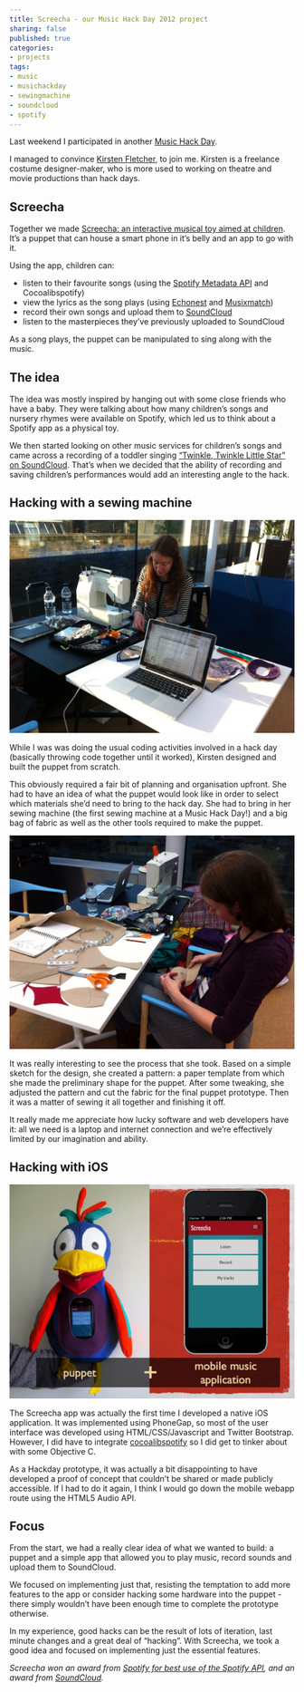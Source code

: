 ```yaml
---
title: Screecha - our Music Hack Day 2012 project
sharing: false
published: true
categories:
- projects
tags:
- music
- musichackday
- sewingmachine
- soundcloud
- spotify
---
```


Last weekend I participated in another [Music Hack Day](http://london.musichackday.org/2012/index.php?page=Main+page).

I managed to convince [Kirsten Fletcher](http://www.kirstenfletcher.com/), to join me. Kirsten is a freelance costume designer-maker, who is more used to working on theatre and movie productions than hack days.
## Screecha

Together we made [Screecha: an interactive musical toy aimed at children](https://www.hackerleague.org/hackathons/music-hack-day-london/hacks/screecha). It’s a puppet that can house a smart phone in it’s belly and an app to go with it.

Using the app, children can:
- listen to their favourite songs (using the [Spotify Metadata API](https://developer.spotify.com/technologies/web-api/) and Cocoalibspotify)
- view the lyrics as the song plays (using [Echonest](http://developer.echonest.com/) and [Musixmatch](http://musixmatch.com/))
- record their own songs and upload them to [SoundCloud](http://soundcloud.com)
- listen to the masterpieces they&rsquo;ve previously uploaded to SoundCloud

As a song plays, the puppet can be manipulated to sing along with the music.
## The idea

The idea was mostly inspired by hanging out with some close friends who have a baby. They were talking about how many children’s songs and nursery rhymes were available on Spotify, which led us to think about a Spotify app as a physical toy.



We then started looking on other music services for children’s songs and came across a recording of a toddler singing [“Twinkle, Twinkle Little Star” on SoundCloud](https://soundcloud.com/micheletharp/twinkle-twinkle-little-star). That’s when we decided that the ability of recording and saving children’s performances would add an interesting angle to the hack.
## Hacking with a sewing machine

![Screecha - our Music Hack Day 2012 project](/blog/images/sewing_machine.jpeg)

While I was was doing the usual coding activities involved in a hack day (basically throwing code together until it worked), Kirsten designed and built the puppet from scratch.

This obviously required a fair bit of planning and organisation upfront. She had to have an idea of what the puppet would look like in order to select which materials she’d need to bring to the hack day. She had to bring in her sewing machine (the first sewing machine at a Music Hack Day!) and a big bag of fabric as well as the other tools required to make the puppet.

![Screecha - our Music Hack Day 2012 project](/blog/images/pattern_cutting.jpeg)

It was really interesting to see the process that she took. Based on a simple sketch for the design, she created a pattern: a paper template from which she made the preliminary shape for the puppet. After some tweaking, she adjusted the pattern and cut the fabric for the final puppet prototype. Then it was a matter of sewing it all together and finishing it off.

It really made me appreciate how lucky software and web developers have it: all we need is a laptop and internet connection and we’re effectively limited by our imagination and ability.
## Hacking with iOS

![Screecha - our Music Hack Day 2012 project](/blog/images/screecha_sceenshot.jpg)

The Screecha app was actually the first time I developed a native iOS application. It was implemented using PhoneGap, so most of the user interface was developed using HTML/CSS/Javascript and Twitter Bootstrap. However, I did have to integrate [cocoalibspotify](https://github.com/spotify/cocoalibspotify) so I did get to tinker about with some Objective C.

As a Hackday prototype, it was actually a bit disappointing to have developed a proof of concept that couldn’t be shared or made publicly accessible. If I had to do it again, I think I would go down the mobile webapp route using the HTML5 Audio API.
## Focus

From the start, we had a really clear idea of what we wanted to build: a puppet and a simple app that allowed you to play music, record sounds and upload them to SoundCloud.

We focused on implementing just that, resisting the temptation to add more features to the app or consider hacking some hardware into the puppet - there simply wouldn’t have been enough time to complete the prototype otherwise.

In my experience, good hacks can be the result of lots of iteration, last minute changes and a great deal of “hacking”. With Screecha, we took a good idea and focused on implementing just the essential features.

_Screecha won an award from [Spotify for best use of the Spotify API](https://twitter.com/SpotifyPlatform/status/270232939898494977), and an award from [SoundCloud](https://twitter.com/SoundCloudAPI/status/270216164297306112)._
